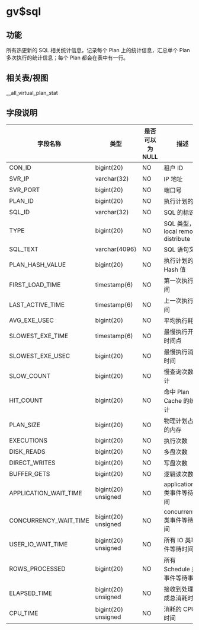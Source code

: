 gv$sql 
===========================



功能 
-----------

所有热更新的 SQL 相关统计信息，记录每个 Plan 上的统计信息，汇总单个 Plan 多次执行的统计信息；每个 Plan 都会在表中有一行。

相关表/视图 
---------------

__all_virtual_plan_stat

字段说明 
-------------



|       **字段名称**        |       **类型**        | **是否可以为 NULL** |             **描述**             |
|-----------------------|---------------------|----------------|--------------------------------|
| CON_ID                | bigint(20)          | NO             | 租户 ID                          |
| SVR_IP                | varchar(32)         | NO             | IP 地址                          |
| SVR_PORT              | bigint(20)          | NO             | 端口号                            |
| PLAN_ID               | bigint(20)          | NO             | 执行计划的 ID                       |
| SQL_ID                | varchar(32)         | NO             | SQL 的标识符                       |
| TYPE                  | bigint(20)          | NO             | SQL 类型，local remote distribute |
| SQL_TEXT              | varchar(4096)       | NO             | SQL 语句文本                       |
| PLAN_HASH_VALUE       | bigint(20)          | NO             | 执行计划的 Hash 值                   |
| FIRST_LOAD_TIME       | timestamp(6)        | NO             | 第一次执行时间                        |
| LAST_ACTIVE_TIME      | timestamp(6)        | NO             | 上一次执行时间                        |
| AVG_EXE_USEC          | bigint(20)          | NO             | 平均执行耗时                         |
| SLOWEST_EXE_TIME      | timestamp(6)        | NO             | 最慢执行开始时间点                      |
| SLOWEST_EXE_USEC      | bigint(20)          | NO             | 最慢执行消耗时间                       |
| SLOW_COUNT            | bigint(20)          | NO             | 慢查询次数统计                        |
| HIT_COUNT             | bigint(20)          | NO             | 命中 Plan Cache 的统计              |
| PLAN_SIZE             | bigint(20)          | NO             | 物理计划占用的内存                      |
| EXECUTIONS            | bigint(20)          | NO             | 执行次数                           |
| DISK_READS            | bigint(20)          | NO             | 多盘次数                           |
| DIRECT_WRITES         | bigint(20)          | NO             | 写盘次数                           |
| BUFFER_GETS           | bigint(20)          | NO             | 逻辑读次数                          |
| APPLICATION_WAIT_TIME | bigint(20) unsigned | NO             | application 类事件等待时间            |
| CONCURRENCY_WAIT_TIME | bigint(20) unsigned | NO             | concurrentcy 类事件等待时间           |
| USER_IO_WAIT_TIME     | bigint(20) unsigned | NO             | 所有 IO 类事件等待时间                  |
| ROWS_PROCESSED        | bigint(20)          | NO             | 所有 Schedule 类事件等待事件            |
| ELAPSED_TIME          | bigint(20) unsigned | NO             | 接收到处理完成总消耗时间                   |
| CPU_TIME              | bigint(20) unsigned | NO             | 消耗的 CPU 时间                     |



